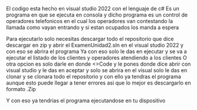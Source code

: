 El codigo esta hecho en visual studio 2022 con el lenguaje de c#
Es un programa en que se ejecuta en consola y dicho programa es un control de operadores telefonicos en el cual los operadores van contestando la llamada como vayan entrando y si estan ocupados los manda a espera

Para ejecutarlo solo necesitas descargar todo el repositorio que dice descargar en zip y abrir el ExamenUnidad2.sln en el visual studio 2022 y con eso se abrira el programa
Ya con eso solo le das en ejecutar y se va a ejecutar el listado de los clientes y operadores atendiendo a los clientes
O otra opcion es solo darle en donde <>Code y le pones donde dice abrir con visual studio y le das en aceptar y solo se abrira en el visual solo le das en clonar y se clonara todo el repositorio y con ello ya tendras el programa aunque esto puede llegar a tener errores asi que lo mejor es descargarlo en formato .Zip

Y con eso ya tendrias el programa ejecutandose en tu dispositivo
